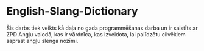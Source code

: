 # English-Slang-Dictionary
Šis darbs tiek veikts kā daļa no gada programmēšanas darba un ir saistīts ar ZPD Angļu valodā, kas ir vārdnīca, kas izveidota, lai palīdzētu cilvēkiem saprast angļu slenga nozīmi.
